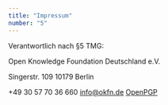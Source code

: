 ```yaml
---
title: "Impressum"
number: "5"
---
```


Verantwortlich nach §5 TMG:

Open Knowledge Foundation
Deutschland e.V.

Singerstr. 109
10179 Berlin

+49 30 57 70 36 660
info@okfn.de [OpenPGP](https://okfn.de/okf/info_okfn_de_pub.asc)
